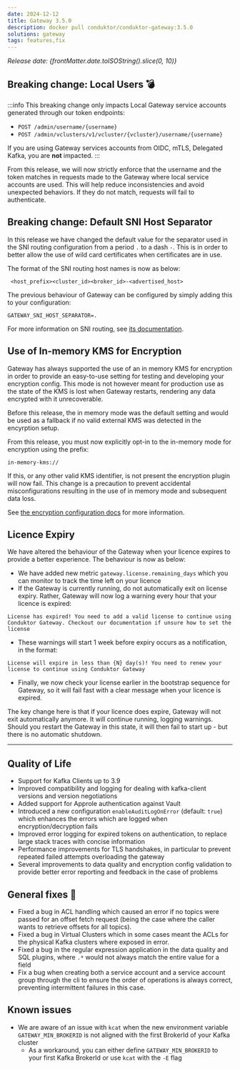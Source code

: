 ```yaml
---
date: 2024-12-12
title: Gateway 3.5.0
description: docker pull conduktor/conduktor-gateway:3.5.0
solutions: gateway
tags: features,fix
---
```


*Release date: {frontMatter.date.toISOString().slice(0, 10)}*

## Breaking change: Local Users 💣
:::info
This breaking change only impacts Local Gateway service accounts generated through our token endpoints:
- `POST /admin/username/{username}`
- `POST /admin/vclusters/v1/vcluster/{vcluster}/username/{username}`

If you are using Gateway services accounts from OIDC, mTLS, Delegated Kafka, you are **not** impacted.
:::

From this release, we will now strictly enforce that the username and the token matches in requests made to the Gateway where local service accounts are used. This will help reduce inconsistencies and avoid unexpected behaviors. If they do not match, requests will fail to authenticate.


## Breaking change: Default SNI Host Separator
In this release we have changed the default value for the separator used in the SNI routing configuration from a period `.` to a dash `-`. This is in order to better allow the use of wild card certificates when certificates are in use.  

The format of the SNI routing host names is now as below:

```properties
 <host_prefix><cluster_id><broker_id>-<advertised_host>
```

The previous behaviour of Gateway can be configured by simply adding this to your configuration:

`GATEWAY_SNI_HOST_SEPARATOR=.`

For more information on SNI routing, see [its documentation](/gateway/how-to/sni-routing).

## Use of In-memory KMS for Encryption  
Gateway has always supported the use of an in memory KMS for encryption in order to provide an easy-to-use setting for testing and developing your encryption config. This mode is not however meant for production use as the state of the KMS is lost when Gateway restarts, rendering any data encrypted with it unrecoverable.

Before this release, the in memory mode was the default setting and would be used as a fallback if no valid external KMS was detected in the encyrption setup.

From this release, you must now explicitly opt-in to the in-memory mode for encryption using the prefix:

`in-memory-kms://`

If this, or any other valid KMS identifier, is not present the encryption plugin will now fail. This change is a precaution to prevent accidental misconfigurations resulting in the use of in memory mode and subsequent data loss.

See [the encryption configuration docs](/gateway/interceptors/data-security/encryption/encryption-configuration) for more information.

## Licence Expiry

We have altered the behaviour of the Gateway when your licence expires to provide a better experience. The behaviour is now as below:

* We have added new metric `gateway.license.remaining_days` which you can monitor to track the time left on your licence
* If the Gateway is currently running, do not automatically exit on license expiry. Rather, Gateway will now log a warning every hour that your licence is expired:

```text
License has expired! You need to add a valid license to continue using Conduktor Gateway. Checkout our documentation if unsure how to set the license
```

* These warnings will start 1 week before expiry occurs as a notification, in the format:

```text
License will expire in less than {N} day(s)! You need to renew your license to continue using Conduktor Gateway
```

* Finally, we now check your license earlier in the bootstrap sequence for Gateway, so it will fail fast with a clear message when your licence is expired.

The key change here is that if your licence does expire, Gateway will not exit automatically anymore. It will continue running, logging warnings. Should you restart the Gateway in this state, it will then fail to start up - but there is no automatic shutdown. 

***

## Quality of Life
- Support for Kafka Clients up to 3.9
- Improved compatibility and logging for dealing with kafka-client versions and version negotiations
- Added support for Approle authentication against Vault
- Introduced a new configuration `enableAuditLogOnError` (default: `true`) which enhances the errors which are logged when encryption/decryption fails
- Improved error logging for expired tokens on authentication, to replace large stack traces with concise information
- Performance improvements for TLS handshakes, in particular to prevent repeated failed attempts overloading the gateway
- Several improvements to data quality and encryption config validation to provide better error reporting and feedback in the case of problems



## General fixes 🔨
- Fixed a bug in ACL handling which caused an error if no topics were passed for an offset fetch request (being the case where the caller wants to retrieve offsets for all topics). 
- Fixed a bug in Virtual Clusters which in some cases meant the ACLs for the physical Kafka clusters where exposed in error.
- Fixed a bug in the regular expression application in the data quality and SQL plugins, where `.*` would not always match the entire value for a field
- Fix a bug when creating both a service account and a service account group through the cli to ensure the order of operations is always correct, preventing intermittent failures in this case.


## Known issues
- We are aware of an issue with `kcat` when the new environment variable `GATEWAY_MIN_BROKERID` is not aligned with the first BrokerId of your Kafka cluster
  - As a workaround, you can either define `GATEWAY_MIN_BROKERID` to your first Kafka BrokerId or use `kcat` with the `-E` flag
